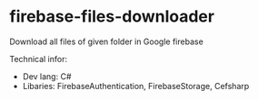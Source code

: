 # firebase-files-downloader
Download all files of given folder in Google firebase

Technical infor:
+ Dev lang: C#
+ Libaries: FirebaseAuthentication, FirebaseStorage, Cefsharp
